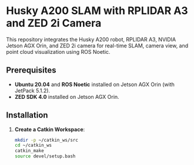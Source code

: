 # Husky A200 SLAM with RPLIDAR A3 and ZED 2i Camera

This repository integrates the Husky A200 robot, RPLIDAR A3, NVIDIA Jetson AGX Orin, and ZED 2i camera for real-time SLAM, camera view, and point cloud visualization using ROS Noetic.

## Prerequisites
- **Ubuntu 20.04** and **ROS Noetic** installed on Jetson AGX Orin (with JetPack 5.1.2).
- **ZED SDK 4.0** installed on Jetson AGX Orin.

## Installation
1. **Create a Catkin Workspace**:
   ```bash
   mkdir -p ~/catkin_ws/src
   cd ~/catkin_ws
   catkin_make
   source devel/setup.bash
